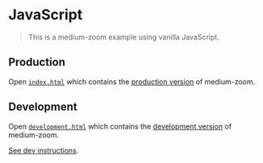 # JavaScript

> This is a medium-zoom example using vanilla JavaScript.

## Production

Open [`index.html`](index.html) which contains the [production version](https://unpkg.com/medium-zoom@0/dist/medium-zoom.min.js) of medium-zoom.

## Development

Open [`development.html`](development.html) which contains the [development version](../../dist/medium-zoom.min.js) of medium-zoom.

[See dev instructions](../../README.md#dev).

